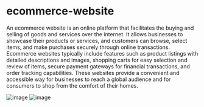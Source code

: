 # ecommerce-website
An ecommerce website is an online platform that facilitates the buying and selling of goods and services over the internet. It allows businesses to showcase their products or services, and customers can browse, select items, and make purchases securely through online transactions. Ecommerce websites typically include features such as product listings with detailed descriptions and images, shopping carts for easy selection and review of items, secure payment gateways for financial transactions, and order tracking capabilities. These websites provide a convenient and accessible way for businesses to reach a global audience and for consumers to shop from the comfort of their homes.

![image](https://github.com/khyati-194/ecommerce-website/assets/73025782/7c422e5f-0782-4ee6-9bf4-b13b23d0c2d5)
![image](https://github.com/khyati-194/ecommerce-website/assets/73025782/009c55f0-b96e-43ae-9738-4ddf55781791)







